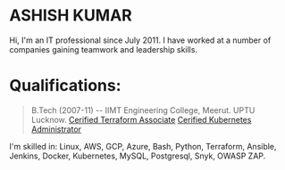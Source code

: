 # ASHISH KUMAR
Hi, I'm an IT professional since July 2011. I have worked at a number of companies gaining teamwork and leadership skills.


# Qualifications:
> B.Tech (2007-11) -- IIMT Engineering College, Meerut. UPTU Lucknow.
> [Cerified Terraform Associate](https://www.credly.com/badges/63347904-ddc0-4b48-a51a-cc7da90fddf0/public_url)
> [Cerified Kubernetes Administrator](https://www.credly.com/badges/ca119c77-e178-4a2f-aced-139054d70482/public_url)
  
I'm skilled in: Linux, AWS, GCP, Azure, Bash, Python, Terraform, Ansible, Jenkins, Docker, Kubernetes, MySQL, Postgresql, Snyk, OWASP ZAP.
